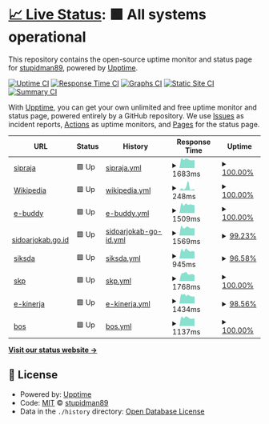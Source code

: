 # [📈 Live Status](https://stupidman89.github.io/awesome-uptime): <!--live status--> **🟩 All systems operational**

This repository contains the open-source uptime monitor and status page for [stupidman89](https://stupidman89.github.io/awesome-uptime), powered by [Upptime](https://github.com/upptime/upptime).

[![Uptime CI](https://github.com/stupidman89/awesome-uptime/workflows/Uptime%20CI/badge.svg)](https://github.com/stupidman89/awesome-uptime/actions?query=workflow%3A%22Uptime+CI%22)
[![Response Time CI](https://github.com/stupidman89/awesome-uptime/workflows/Response%20Time%20CI/badge.svg)](https://github.com/stupidman89/awesome-uptime/actions?query=workflow%3A%22Response+Time+CI%22)
[![Graphs CI](https://github.com/stupidman89/awesome-uptime/workflows/Graphs%20CI/badge.svg)](https://github.com/stupidman89/awesome-uptime/actions?query=workflow%3A%22Graphs+CI%22)
[![Static Site CI](https://github.com/stupidman89/awesome-uptime/workflows/Static%20Site%20CI/badge.svg)](https://github.com/stupidman89/awesome-uptime/actions?query=workflow%3A%22Static+Site+CI%22)
[![Summary CI](https://github.com/stupidman89/awesome-uptime/workflows/Summary%20CI/badge.svg)](https://github.com/stupidman89/awesome-uptime/actions?query=workflow%3A%22Summary+CI%22)

With [Upptime](https://upptime.js.org), you can get your own unlimited and free uptime monitor and status page, powered entirely by a GitHub repository. We use [Issues](https://github.com/stupidman89/awesome-uptime/issues) as incident reports, [Actions](https://github.com/stupidman89/awesome-uptime/actions) as uptime monitors, and [Pages](https://stupidman89.github.io/awesome-uptime) for the status page.

<!--start: status pages-->
<!-- This summary is generated by Upptime (https://github.com/upptime/upptime) -->
<!-- Do not edit this manually, your changes will be overwritten -->
<!-- prettier-ignore -->
| URL | Status | History | Response Time | Uptime |
| --- | ------ | ------- | ------------- | ------ |
| <img alt="" src="https://favicons.githubusercontent.com/sipraja.sidoarjokab.go.id" height="13"> [sipraja](https://sipraja.sidoarjokab.go.id) | 🟩 Up | [sipraja.yml](https://github.com/stupidman89/awesome-uptime/commits/HEAD/history/sipraja.yml) | <details><summary><img alt="Response time graph" src="./graphs/sipraja/response-time-week.png" height="20"> 1683ms</summary><br><a href="https://stupidman89.github.io/awesome-uptime/history/sipraja"><img alt="Response time 2751" src="https://img.shields.io/endpoint?url=https%3A%2F%2Fraw.githubusercontent.com%2Fstupidman89%2Fawesome-uptime%2FHEAD%2Fapi%2Fsipraja%2Fresponse-time.json"></a><br><a href="https://stupidman89.github.io/awesome-uptime/history/sipraja"><img alt="24-hour response time 1572" src="https://img.shields.io/endpoint?url=https%3A%2F%2Fraw.githubusercontent.com%2Fstupidman89%2Fawesome-uptime%2FHEAD%2Fapi%2Fsipraja%2Fresponse-time-day.json"></a><br><a href="https://stupidman89.github.io/awesome-uptime/history/sipraja"><img alt="7-day response time 1683" src="https://img.shields.io/endpoint?url=https%3A%2F%2Fraw.githubusercontent.com%2Fstupidman89%2Fawesome-uptime%2FHEAD%2Fapi%2Fsipraja%2Fresponse-time-week.json"></a><br><a href="https://stupidman89.github.io/awesome-uptime/history/sipraja"><img alt="30-day response time 2751" src="https://img.shields.io/endpoint?url=https%3A%2F%2Fraw.githubusercontent.com%2Fstupidman89%2Fawesome-uptime%2FHEAD%2Fapi%2Fsipraja%2Fresponse-time-month.json"></a><br><a href="https://stupidman89.github.io/awesome-uptime/history/sipraja"><img alt="1-year response time 2751" src="https://img.shields.io/endpoint?url=https%3A%2F%2Fraw.githubusercontent.com%2Fstupidman89%2Fawesome-uptime%2FHEAD%2Fapi%2Fsipraja%2Fresponse-time-year.json"></a></details> | <details><summary><a href="https://stupidman89.github.io/awesome-uptime/history/sipraja">100.00%</a></summary><a href="https://stupidman89.github.io/awesome-uptime/history/sipraja"><img alt="All-time uptime 100.00%" src="https://img.shields.io/endpoint?url=https%3A%2F%2Fraw.githubusercontent.com%2Fstupidman89%2Fawesome-uptime%2FHEAD%2Fapi%2Fsipraja%2Fuptime.json"></a><br><a href="https://stupidman89.github.io/awesome-uptime/history/sipraja"><img alt="24-hour uptime 100.00%" src="https://img.shields.io/endpoint?url=https%3A%2F%2Fraw.githubusercontent.com%2Fstupidman89%2Fawesome-uptime%2FHEAD%2Fapi%2Fsipraja%2Fuptime-day.json"></a><br><a href="https://stupidman89.github.io/awesome-uptime/history/sipraja"><img alt="7-day uptime 100.00%" src="https://img.shields.io/endpoint?url=https%3A%2F%2Fraw.githubusercontent.com%2Fstupidman89%2Fawesome-uptime%2FHEAD%2Fapi%2Fsipraja%2Fuptime-week.json"></a><br><a href="https://stupidman89.github.io/awesome-uptime/history/sipraja"><img alt="30-day uptime 100.00%" src="https://img.shields.io/endpoint?url=https%3A%2F%2Fraw.githubusercontent.com%2Fstupidman89%2Fawesome-uptime%2FHEAD%2Fapi%2Fsipraja%2Fuptime-month.json"></a><br><a href="https://stupidman89.github.io/awesome-uptime/history/sipraja"><img alt="1-year uptime 100.00%" src="https://img.shields.io/endpoint?url=https%3A%2F%2Fraw.githubusercontent.com%2Fstupidman89%2Fawesome-uptime%2FHEAD%2Fapi%2Fsipraja%2Fuptime-year.json"></a></details>
| <img alt="" src="https://favicons.githubusercontent.com/en.wikipedia.org" height="13"> [Wikipedia](https://en.wikipedia.org) | 🟩 Up | [wikipedia.yml](https://github.com/stupidman89/awesome-uptime/commits/HEAD/history/wikipedia.yml) | <details><summary><img alt="Response time graph" src="./graphs/wikipedia/response-time-week.png" height="20"> 248ms</summary><br><a href="https://stupidman89.github.io/awesome-uptime/history/wikipedia"><img alt="Response time 204" src="https://img.shields.io/endpoint?url=https%3A%2F%2Fraw.githubusercontent.com%2Fstupidman89%2Fawesome-uptime%2FHEAD%2Fapi%2Fwikipedia%2Fresponse-time.json"></a><br><a href="https://stupidman89.github.io/awesome-uptime/history/wikipedia"><img alt="24-hour response time 113" src="https://img.shields.io/endpoint?url=https%3A%2F%2Fraw.githubusercontent.com%2Fstupidman89%2Fawesome-uptime%2FHEAD%2Fapi%2Fwikipedia%2Fresponse-time-day.json"></a><br><a href="https://stupidman89.github.io/awesome-uptime/history/wikipedia"><img alt="7-day response time 248" src="https://img.shields.io/endpoint?url=https%3A%2F%2Fraw.githubusercontent.com%2Fstupidman89%2Fawesome-uptime%2FHEAD%2Fapi%2Fwikipedia%2Fresponse-time-week.json"></a><br><a href="https://stupidman89.github.io/awesome-uptime/history/wikipedia"><img alt="30-day response time 204" src="https://img.shields.io/endpoint?url=https%3A%2F%2Fraw.githubusercontent.com%2Fstupidman89%2Fawesome-uptime%2FHEAD%2Fapi%2Fwikipedia%2Fresponse-time-month.json"></a><br><a href="https://stupidman89.github.io/awesome-uptime/history/wikipedia"><img alt="1-year response time 204" src="https://img.shields.io/endpoint?url=https%3A%2F%2Fraw.githubusercontent.com%2Fstupidman89%2Fawesome-uptime%2FHEAD%2Fapi%2Fwikipedia%2Fresponse-time-year.json"></a></details> | <details><summary><a href="https://stupidman89.github.io/awesome-uptime/history/wikipedia">100.00%</a></summary><a href="https://stupidman89.github.io/awesome-uptime/history/wikipedia"><img alt="All-time uptime 100.00%" src="https://img.shields.io/endpoint?url=https%3A%2F%2Fraw.githubusercontent.com%2Fstupidman89%2Fawesome-uptime%2FHEAD%2Fapi%2Fwikipedia%2Fuptime.json"></a><br><a href="https://stupidman89.github.io/awesome-uptime/history/wikipedia"><img alt="24-hour uptime 100.00%" src="https://img.shields.io/endpoint?url=https%3A%2F%2Fraw.githubusercontent.com%2Fstupidman89%2Fawesome-uptime%2FHEAD%2Fapi%2Fwikipedia%2Fuptime-day.json"></a><br><a href="https://stupidman89.github.io/awesome-uptime/history/wikipedia"><img alt="7-day uptime 100.00%" src="https://img.shields.io/endpoint?url=https%3A%2F%2Fraw.githubusercontent.com%2Fstupidman89%2Fawesome-uptime%2FHEAD%2Fapi%2Fwikipedia%2Fuptime-week.json"></a><br><a href="https://stupidman89.github.io/awesome-uptime/history/wikipedia"><img alt="30-day uptime 100.00%" src="https://img.shields.io/endpoint?url=https%3A%2F%2Fraw.githubusercontent.com%2Fstupidman89%2Fawesome-uptime%2FHEAD%2Fapi%2Fwikipedia%2Fuptime-month.json"></a><br><a href="https://stupidman89.github.io/awesome-uptime/history/wikipedia"><img alt="1-year uptime 100.00%" src="https://img.shields.io/endpoint?url=https%3A%2F%2Fraw.githubusercontent.com%2Fstupidman89%2Fawesome-uptime%2FHEAD%2Fapi%2Fwikipedia%2Fuptime-year.json"></a></details>
| <img alt="" src="https://favicons.githubusercontent.com/e-buddy.sidoarjokab.go.id" height="13"> [e-buddy](https://e-buddy.sidoarjokab.go.id) | 🟩 Up | [e-buddy.yml](https://github.com/stupidman89/awesome-uptime/commits/HEAD/history/e-buddy.yml) | <details><summary><img alt="Response time graph" src="./graphs/e-buddy/response-time-week.png" height="20"> 1509ms</summary><br><a href="https://stupidman89.github.io/awesome-uptime/history/e-buddy"><img alt="Response time 2385" src="https://img.shields.io/endpoint?url=https%3A%2F%2Fraw.githubusercontent.com%2Fstupidman89%2Fawesome-uptime%2FHEAD%2Fapi%2Fe-buddy%2Fresponse-time.json"></a><br><a href="https://stupidman89.github.io/awesome-uptime/history/e-buddy"><img alt="24-hour response time 1387" src="https://img.shields.io/endpoint?url=https%3A%2F%2Fraw.githubusercontent.com%2Fstupidman89%2Fawesome-uptime%2FHEAD%2Fapi%2Fe-buddy%2Fresponse-time-day.json"></a><br><a href="https://stupidman89.github.io/awesome-uptime/history/e-buddy"><img alt="7-day response time 1509" src="https://img.shields.io/endpoint?url=https%3A%2F%2Fraw.githubusercontent.com%2Fstupidman89%2Fawesome-uptime%2FHEAD%2Fapi%2Fe-buddy%2Fresponse-time-week.json"></a><br><a href="https://stupidman89.github.io/awesome-uptime/history/e-buddy"><img alt="30-day response time 2385" src="https://img.shields.io/endpoint?url=https%3A%2F%2Fraw.githubusercontent.com%2Fstupidman89%2Fawesome-uptime%2FHEAD%2Fapi%2Fe-buddy%2Fresponse-time-month.json"></a><br><a href="https://stupidman89.github.io/awesome-uptime/history/e-buddy"><img alt="1-year response time 2385" src="https://img.shields.io/endpoint?url=https%3A%2F%2Fraw.githubusercontent.com%2Fstupidman89%2Fawesome-uptime%2FHEAD%2Fapi%2Fe-buddy%2Fresponse-time-year.json"></a></details> | <details><summary><a href="https://stupidman89.github.io/awesome-uptime/history/e-buddy">100.00%</a></summary><a href="https://stupidman89.github.io/awesome-uptime/history/e-buddy"><img alt="All-time uptime 100.00%" src="https://img.shields.io/endpoint?url=https%3A%2F%2Fraw.githubusercontent.com%2Fstupidman89%2Fawesome-uptime%2FHEAD%2Fapi%2Fe-buddy%2Fuptime.json"></a><br><a href="https://stupidman89.github.io/awesome-uptime/history/e-buddy"><img alt="24-hour uptime 100.00%" src="https://img.shields.io/endpoint?url=https%3A%2F%2Fraw.githubusercontent.com%2Fstupidman89%2Fawesome-uptime%2FHEAD%2Fapi%2Fe-buddy%2Fuptime-day.json"></a><br><a href="https://stupidman89.github.io/awesome-uptime/history/e-buddy"><img alt="7-day uptime 100.00%" src="https://img.shields.io/endpoint?url=https%3A%2F%2Fraw.githubusercontent.com%2Fstupidman89%2Fawesome-uptime%2FHEAD%2Fapi%2Fe-buddy%2Fuptime-week.json"></a><br><a href="https://stupidman89.github.io/awesome-uptime/history/e-buddy"><img alt="30-day uptime 100.00%" src="https://img.shields.io/endpoint?url=https%3A%2F%2Fraw.githubusercontent.com%2Fstupidman89%2Fawesome-uptime%2FHEAD%2Fapi%2Fe-buddy%2Fuptime-month.json"></a><br><a href="https://stupidman89.github.io/awesome-uptime/history/e-buddy"><img alt="1-year uptime 100.00%" src="https://img.shields.io/endpoint?url=https%3A%2F%2Fraw.githubusercontent.com%2Fstupidman89%2Fawesome-uptime%2FHEAD%2Fapi%2Fe-buddy%2Fuptime-year.json"></a></details>
| <img alt="" src="https://favicons.githubusercontent.com/sidoarjokab.go.id" height="13"> [sidoarjokab.go.id](https://sidoarjokab.go.id) | 🟩 Up | [sidoarjokab-go-id.yml](https://github.com/stupidman89/awesome-uptime/commits/HEAD/history/sidoarjokab-go-id.yml) | <details><summary><img alt="Response time graph" src="./graphs/sidoarjokab-go-id/response-time-week.png" height="20"> 1569ms</summary><br><a href="https://stupidman89.github.io/awesome-uptime/history/sidoarjokab-go-id"><img alt="Response time 2189" src="https://img.shields.io/endpoint?url=https%3A%2F%2Fraw.githubusercontent.com%2Fstupidman89%2Fawesome-uptime%2FHEAD%2Fapi%2Fsidoarjokab-go-id%2Fresponse-time.json"></a><br><a href="https://stupidman89.github.io/awesome-uptime/history/sidoarjokab-go-id"><img alt="24-hour response time 1458" src="https://img.shields.io/endpoint?url=https%3A%2F%2Fraw.githubusercontent.com%2Fstupidman89%2Fawesome-uptime%2FHEAD%2Fapi%2Fsidoarjokab-go-id%2Fresponse-time-day.json"></a><br><a href="https://stupidman89.github.io/awesome-uptime/history/sidoarjokab-go-id"><img alt="7-day response time 1569" src="https://img.shields.io/endpoint?url=https%3A%2F%2Fraw.githubusercontent.com%2Fstupidman89%2Fawesome-uptime%2FHEAD%2Fapi%2Fsidoarjokab-go-id%2Fresponse-time-week.json"></a><br><a href="https://stupidman89.github.io/awesome-uptime/history/sidoarjokab-go-id"><img alt="30-day response time 2189" src="https://img.shields.io/endpoint?url=https%3A%2F%2Fraw.githubusercontent.com%2Fstupidman89%2Fawesome-uptime%2FHEAD%2Fapi%2Fsidoarjokab-go-id%2Fresponse-time-month.json"></a><br><a href="https://stupidman89.github.io/awesome-uptime/history/sidoarjokab-go-id"><img alt="1-year response time 2189" src="https://img.shields.io/endpoint?url=https%3A%2F%2Fraw.githubusercontent.com%2Fstupidman89%2Fawesome-uptime%2FHEAD%2Fapi%2Fsidoarjokab-go-id%2Fresponse-time-year.json"></a></details> | <details><summary><a href="https://stupidman89.github.io/awesome-uptime/history/sidoarjokab-go-id">99.23%</a></summary><a href="https://stupidman89.github.io/awesome-uptime/history/sidoarjokab-go-id"><img alt="All-time uptime 99.46%" src="https://img.shields.io/endpoint?url=https%3A%2F%2Fraw.githubusercontent.com%2Fstupidman89%2Fawesome-uptime%2FHEAD%2Fapi%2Fsidoarjokab-go-id%2Fuptime.json"></a><br><a href="https://stupidman89.github.io/awesome-uptime/history/sidoarjokab-go-id"><img alt="24-hour uptime 100.00%" src="https://img.shields.io/endpoint?url=https%3A%2F%2Fraw.githubusercontent.com%2Fstupidman89%2Fawesome-uptime%2FHEAD%2Fapi%2Fsidoarjokab-go-id%2Fuptime-day.json"></a><br><a href="https://stupidman89.github.io/awesome-uptime/history/sidoarjokab-go-id"><img alt="7-day uptime 99.23%" src="https://img.shields.io/endpoint?url=https%3A%2F%2Fraw.githubusercontent.com%2Fstupidman89%2Fawesome-uptime%2FHEAD%2Fapi%2Fsidoarjokab-go-id%2Fuptime-week.json"></a><br><a href="https://stupidman89.github.io/awesome-uptime/history/sidoarjokab-go-id"><img alt="30-day uptime 99.46%" src="https://img.shields.io/endpoint?url=https%3A%2F%2Fraw.githubusercontent.com%2Fstupidman89%2Fawesome-uptime%2FHEAD%2Fapi%2Fsidoarjokab-go-id%2Fuptime-month.json"></a><br><a href="https://stupidman89.github.io/awesome-uptime/history/sidoarjokab-go-id"><img alt="1-year uptime 99.46%" src="https://img.shields.io/endpoint?url=https%3A%2F%2Fraw.githubusercontent.com%2Fstupidman89%2Fawesome-uptime%2FHEAD%2Fapi%2Fsidoarjokab-go-id%2Fuptime-year.json"></a></details>
| <img alt="" src="https://favicons.githubusercontent.com/siksda.sidoarjokab.go.id" height="13"> [siksda](https://siksda.sidoarjokab.go.id) | 🟩 Up | [siksda.yml](https://github.com/stupidman89/awesome-uptime/commits/HEAD/history/siksda.yml) | <details><summary><img alt="Response time graph" src="./graphs/siksda/response-time-week.png" height="20"> 945ms</summary><br><a href="https://stupidman89.github.io/awesome-uptime/history/siksda"><img alt="Response time 949" src="https://img.shields.io/endpoint?url=https%3A%2F%2Fraw.githubusercontent.com%2Fstupidman89%2Fawesome-uptime%2FHEAD%2Fapi%2Fsiksda%2Fresponse-time.json"></a><br><a href="https://stupidman89.github.io/awesome-uptime/history/siksda"><img alt="24-hour response time 812" src="https://img.shields.io/endpoint?url=https%3A%2F%2Fraw.githubusercontent.com%2Fstupidman89%2Fawesome-uptime%2FHEAD%2Fapi%2Fsiksda%2Fresponse-time-day.json"></a><br><a href="https://stupidman89.github.io/awesome-uptime/history/siksda"><img alt="7-day response time 945" src="https://img.shields.io/endpoint?url=https%3A%2F%2Fraw.githubusercontent.com%2Fstupidman89%2Fawesome-uptime%2FHEAD%2Fapi%2Fsiksda%2Fresponse-time-week.json"></a><br><a href="https://stupidman89.github.io/awesome-uptime/history/siksda"><img alt="30-day response time 949" src="https://img.shields.io/endpoint?url=https%3A%2F%2Fraw.githubusercontent.com%2Fstupidman89%2Fawesome-uptime%2FHEAD%2Fapi%2Fsiksda%2Fresponse-time-month.json"></a><br><a href="https://stupidman89.github.io/awesome-uptime/history/siksda"><img alt="1-year response time 949" src="https://img.shields.io/endpoint?url=https%3A%2F%2Fraw.githubusercontent.com%2Fstupidman89%2Fawesome-uptime%2FHEAD%2Fapi%2Fsiksda%2Fresponse-time-year.json"></a></details> | <details><summary><a href="https://stupidman89.github.io/awesome-uptime/history/siksda">96.58%</a></summary><a href="https://stupidman89.github.io/awesome-uptime/history/siksda"><img alt="All-time uptime 97.61%" src="https://img.shields.io/endpoint?url=https%3A%2F%2Fraw.githubusercontent.com%2Fstupidman89%2Fawesome-uptime%2FHEAD%2Fapi%2Fsiksda%2Fuptime.json"></a><br><a href="https://stupidman89.github.io/awesome-uptime/history/siksda"><img alt="24-hour uptime 100.00%" src="https://img.shields.io/endpoint?url=https%3A%2F%2Fraw.githubusercontent.com%2Fstupidman89%2Fawesome-uptime%2FHEAD%2Fapi%2Fsiksda%2Fuptime-day.json"></a><br><a href="https://stupidman89.github.io/awesome-uptime/history/siksda"><img alt="7-day uptime 96.58%" src="https://img.shields.io/endpoint?url=https%3A%2F%2Fraw.githubusercontent.com%2Fstupidman89%2Fawesome-uptime%2FHEAD%2Fapi%2Fsiksda%2Fuptime-week.json"></a><br><a href="https://stupidman89.github.io/awesome-uptime/history/siksda"><img alt="30-day uptime 97.61%" src="https://img.shields.io/endpoint?url=https%3A%2F%2Fraw.githubusercontent.com%2Fstupidman89%2Fawesome-uptime%2FHEAD%2Fapi%2Fsiksda%2Fuptime-month.json"></a><br><a href="https://stupidman89.github.io/awesome-uptime/history/siksda"><img alt="1-year uptime 97.61%" src="https://img.shields.io/endpoint?url=https%3A%2F%2Fraw.githubusercontent.com%2Fstupidman89%2Fawesome-uptime%2FHEAD%2Fapi%2Fsiksda%2Fuptime-year.json"></a></details>
| <img alt="" src="https://favicons.githubusercontent.com/skp2020.sidoarjokab.go.id" height="13"> [skp](http://skp2020.sidoarjokab.go.id) | 🟩 Up | [skp.yml](https://github.com/stupidman89/awesome-uptime/commits/HEAD/history/skp.yml) | <details><summary><img alt="Response time graph" src="./graphs/skp/response-time-week.png" height="20"> 1768ms</summary><br><a href="https://stupidman89.github.io/awesome-uptime/history/skp"><img alt="Response time 1779" src="https://img.shields.io/endpoint?url=https%3A%2F%2Fraw.githubusercontent.com%2Fstupidman89%2Fawesome-uptime%2FHEAD%2Fapi%2Fskp%2Fresponse-time.json"></a><br><a href="https://stupidman89.github.io/awesome-uptime/history/skp"><img alt="24-hour response time 1417" src="https://img.shields.io/endpoint?url=https%3A%2F%2Fraw.githubusercontent.com%2Fstupidman89%2Fawesome-uptime%2FHEAD%2Fapi%2Fskp%2Fresponse-time-day.json"></a><br><a href="https://stupidman89.github.io/awesome-uptime/history/skp"><img alt="7-day response time 1768" src="https://img.shields.io/endpoint?url=https%3A%2F%2Fraw.githubusercontent.com%2Fstupidman89%2Fawesome-uptime%2FHEAD%2Fapi%2Fskp%2Fresponse-time-week.json"></a><br><a href="https://stupidman89.github.io/awesome-uptime/history/skp"><img alt="30-day response time 1779" src="https://img.shields.io/endpoint?url=https%3A%2F%2Fraw.githubusercontent.com%2Fstupidman89%2Fawesome-uptime%2FHEAD%2Fapi%2Fskp%2Fresponse-time-month.json"></a><br><a href="https://stupidman89.github.io/awesome-uptime/history/skp"><img alt="1-year response time 1779" src="https://img.shields.io/endpoint?url=https%3A%2F%2Fraw.githubusercontent.com%2Fstupidman89%2Fawesome-uptime%2FHEAD%2Fapi%2Fskp%2Fresponse-time-year.json"></a></details> | <details><summary><a href="https://stupidman89.github.io/awesome-uptime/history/skp">100.00%</a></summary><a href="https://stupidman89.github.io/awesome-uptime/history/skp"><img alt="All-time uptime 100.00%" src="https://img.shields.io/endpoint?url=https%3A%2F%2Fraw.githubusercontent.com%2Fstupidman89%2Fawesome-uptime%2FHEAD%2Fapi%2Fskp%2Fuptime.json"></a><br><a href="https://stupidman89.github.io/awesome-uptime/history/skp"><img alt="24-hour uptime 100.00%" src="https://img.shields.io/endpoint?url=https%3A%2F%2Fraw.githubusercontent.com%2Fstupidman89%2Fawesome-uptime%2FHEAD%2Fapi%2Fskp%2Fuptime-day.json"></a><br><a href="https://stupidman89.github.io/awesome-uptime/history/skp"><img alt="7-day uptime 100.00%" src="https://img.shields.io/endpoint?url=https%3A%2F%2Fraw.githubusercontent.com%2Fstupidman89%2Fawesome-uptime%2FHEAD%2Fapi%2Fskp%2Fuptime-week.json"></a><br><a href="https://stupidman89.github.io/awesome-uptime/history/skp"><img alt="30-day uptime 100.00%" src="https://img.shields.io/endpoint?url=https%3A%2F%2Fraw.githubusercontent.com%2Fstupidman89%2Fawesome-uptime%2FHEAD%2Fapi%2Fskp%2Fuptime-month.json"></a><br><a href="https://stupidman89.github.io/awesome-uptime/history/skp"><img alt="1-year uptime 100.00%" src="https://img.shields.io/endpoint?url=https%3A%2F%2Fraw.githubusercontent.com%2Fstupidman89%2Fawesome-uptime%2FHEAD%2Fapi%2Fskp%2Fuptime-year.json"></a></details>
| <img alt="" src="https://favicons.githubusercontent.com/e-kinerja.sidoarjokab.go.id" height="13"> [e-kinerja](http://e-kinerja.sidoarjokab.go.id) | 🟩 Up | [e-kinerja.yml](https://github.com/stupidman89/awesome-uptime/commits/HEAD/history/e-kinerja.yml) | <details><summary><img alt="Response time graph" src="./graphs/e-kinerja/response-time-week.png" height="20"> 1434ms</summary><br><a href="https://stupidman89.github.io/awesome-uptime/history/e-kinerja"><img alt="Response time 1498" src="https://img.shields.io/endpoint?url=https%3A%2F%2Fraw.githubusercontent.com%2Fstupidman89%2Fawesome-uptime%2FHEAD%2Fapi%2Fe-kinerja%2Fresponse-time.json"></a><br><a href="https://stupidman89.github.io/awesome-uptime/history/e-kinerja"><img alt="24-hour response time 1235" src="https://img.shields.io/endpoint?url=https%3A%2F%2Fraw.githubusercontent.com%2Fstupidman89%2Fawesome-uptime%2FHEAD%2Fapi%2Fe-kinerja%2Fresponse-time-day.json"></a><br><a href="https://stupidman89.github.io/awesome-uptime/history/e-kinerja"><img alt="7-day response time 1434" src="https://img.shields.io/endpoint?url=https%3A%2F%2Fraw.githubusercontent.com%2Fstupidman89%2Fawesome-uptime%2FHEAD%2Fapi%2Fe-kinerja%2Fresponse-time-week.json"></a><br><a href="https://stupidman89.github.io/awesome-uptime/history/e-kinerja"><img alt="30-day response time 1498" src="https://img.shields.io/endpoint?url=https%3A%2F%2Fraw.githubusercontent.com%2Fstupidman89%2Fawesome-uptime%2FHEAD%2Fapi%2Fe-kinerja%2Fresponse-time-month.json"></a><br><a href="https://stupidman89.github.io/awesome-uptime/history/e-kinerja"><img alt="1-year response time 1498" src="https://img.shields.io/endpoint?url=https%3A%2F%2Fraw.githubusercontent.com%2Fstupidman89%2Fawesome-uptime%2FHEAD%2Fapi%2Fe-kinerja%2Fresponse-time-year.json"></a></details> | <details><summary><a href="https://stupidman89.github.io/awesome-uptime/history/e-kinerja">98.56%</a></summary><a href="https://stupidman89.github.io/awesome-uptime/history/e-kinerja"><img alt="All-time uptime 98.97%" src="https://img.shields.io/endpoint?url=https%3A%2F%2Fraw.githubusercontent.com%2Fstupidman89%2Fawesome-uptime%2FHEAD%2Fapi%2Fe-kinerja%2Fuptime.json"></a><br><a href="https://stupidman89.github.io/awesome-uptime/history/e-kinerja"><img alt="24-hour uptime 100.00%" src="https://img.shields.io/endpoint?url=https%3A%2F%2Fraw.githubusercontent.com%2Fstupidman89%2Fawesome-uptime%2FHEAD%2Fapi%2Fe-kinerja%2Fuptime-day.json"></a><br><a href="https://stupidman89.github.io/awesome-uptime/history/e-kinerja"><img alt="7-day uptime 98.56%" src="https://img.shields.io/endpoint?url=https%3A%2F%2Fraw.githubusercontent.com%2Fstupidman89%2Fawesome-uptime%2FHEAD%2Fapi%2Fe-kinerja%2Fuptime-week.json"></a><br><a href="https://stupidman89.github.io/awesome-uptime/history/e-kinerja"><img alt="30-day uptime 98.97%" src="https://img.shields.io/endpoint?url=https%3A%2F%2Fraw.githubusercontent.com%2Fstupidman89%2Fawesome-uptime%2FHEAD%2Fapi%2Fe-kinerja%2Fuptime-month.json"></a><br><a href="https://stupidman89.github.io/awesome-uptime/history/e-kinerja"><img alt="1-year uptime 98.97%" src="https://img.shields.io/endpoint?url=https%3A%2F%2Fraw.githubusercontent.com%2Fstupidman89%2Fawesome-uptime%2FHEAD%2Fapi%2Fe-kinerja%2Fuptime-year.json"></a></details>
| <img alt="" src="https://favicons.githubusercontent.com/bos.sidoarjokab.go.id" height="13"> [bos](https://bos.sidoarjokab.go.id) | 🟩 Up | [bos.yml](https://github.com/stupidman89/awesome-uptime/commits/HEAD/history/bos.yml) | <details><summary><img alt="Response time graph" src="./graphs/bos/response-time-week.png" height="20"> 1137ms</summary><br><a href="https://stupidman89.github.io/awesome-uptime/history/bos"><img alt="Response time 1282" src="https://img.shields.io/endpoint?url=https%3A%2F%2Fraw.githubusercontent.com%2Fstupidman89%2Fawesome-uptime%2FHEAD%2Fapi%2Fbos%2Fresponse-time.json"></a><br><a href="https://stupidman89.github.io/awesome-uptime/history/bos"><img alt="24-hour response time 1041" src="https://img.shields.io/endpoint?url=https%3A%2F%2Fraw.githubusercontent.com%2Fstupidman89%2Fawesome-uptime%2FHEAD%2Fapi%2Fbos%2Fresponse-time-day.json"></a><br><a href="https://stupidman89.github.io/awesome-uptime/history/bos"><img alt="7-day response time 1137" src="https://img.shields.io/endpoint?url=https%3A%2F%2Fraw.githubusercontent.com%2Fstupidman89%2Fawesome-uptime%2FHEAD%2Fapi%2Fbos%2Fresponse-time-week.json"></a><br><a href="https://stupidman89.github.io/awesome-uptime/history/bos"><img alt="30-day response time 1282" src="https://img.shields.io/endpoint?url=https%3A%2F%2Fraw.githubusercontent.com%2Fstupidman89%2Fawesome-uptime%2FHEAD%2Fapi%2Fbos%2Fresponse-time-month.json"></a><br><a href="https://stupidman89.github.io/awesome-uptime/history/bos"><img alt="1-year response time 1282" src="https://img.shields.io/endpoint?url=https%3A%2F%2Fraw.githubusercontent.com%2Fstupidman89%2Fawesome-uptime%2FHEAD%2Fapi%2Fbos%2Fresponse-time-year.json"></a></details> | <details><summary><a href="https://stupidman89.github.io/awesome-uptime/history/bos">100.00%</a></summary><a href="https://stupidman89.github.io/awesome-uptime/history/bos"><img alt="All-time uptime 100.00%" src="https://img.shields.io/endpoint?url=https%3A%2F%2Fraw.githubusercontent.com%2Fstupidman89%2Fawesome-uptime%2FHEAD%2Fapi%2Fbos%2Fuptime.json"></a><br><a href="https://stupidman89.github.io/awesome-uptime/history/bos"><img alt="24-hour uptime 100.00%" src="https://img.shields.io/endpoint?url=https%3A%2F%2Fraw.githubusercontent.com%2Fstupidman89%2Fawesome-uptime%2FHEAD%2Fapi%2Fbos%2Fuptime-day.json"></a><br><a href="https://stupidman89.github.io/awesome-uptime/history/bos"><img alt="7-day uptime 100.00%" src="https://img.shields.io/endpoint?url=https%3A%2F%2Fraw.githubusercontent.com%2Fstupidman89%2Fawesome-uptime%2FHEAD%2Fapi%2Fbos%2Fuptime-week.json"></a><br><a href="https://stupidman89.github.io/awesome-uptime/history/bos"><img alt="30-day uptime 100.00%" src="https://img.shields.io/endpoint?url=https%3A%2F%2Fraw.githubusercontent.com%2Fstupidman89%2Fawesome-uptime%2FHEAD%2Fapi%2Fbos%2Fuptime-month.json"></a><br><a href="https://stupidman89.github.io/awesome-uptime/history/bos"><img alt="1-year uptime 100.00%" src="https://img.shields.io/endpoint?url=https%3A%2F%2Fraw.githubusercontent.com%2Fstupidman89%2Fawesome-uptime%2FHEAD%2Fapi%2Fbos%2Fuptime-year.json"></a></details>

<!--end: status pages-->

[**Visit our status website →**](https://stupidman89.github.io/awesome-uptime)

## 📄 License

- Powered by: [Upptime](https://github.com/upptime/upptime)
- Code: [MIT](./LICENSE) © [stupidman89](https://stupidman89.github.io/awesome-uptime)
- Data in the `./history` directory: [Open Database License](https://opendatacommons.org/licenses/odbl/1-0/)
